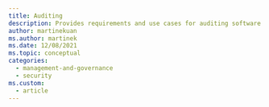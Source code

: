 ```yaml
---
title: Auditing
description: Provides requirements and use cases for auditing software releases as it relates to monitoring, and diagnostics. 
author: martinekuan
ms.author: martinek
ms.date: 12/08/2021
ms.topic: conceptual
categories:
  - management-and-governance
  - security
ms.custom:
  - article
---
```

